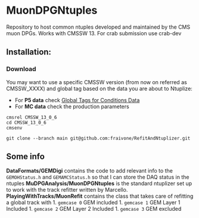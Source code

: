 # MuonDPGNtuples

Repository to host common ntuples developed and maintained by the CMS muon DPGs.
Works with CMSSW 13. For crab submission use crab-dev

## Installation:
### Download 
You may want to use a specific CMSSW  version (from now on referred as CMSSW_XXXX) and global tag based on the data you are about to Ntuplize:
- For **P5 data** check  [Global Tags for Conditions Data ](https://twiki.cern.ch/twiki/bin/view/CMSPublic/SWGuideFrontierConditions)
- For **MC data** check the production parameters

```
cmsrel CMSSW_13_0_6
cd CMSSW_13_0_6
cmsenv

git clone --branch main git@github.com:fraivone/RefitAndNtuplizer.git
```

## Some info
**DataFormats/GEMDigi** contains the code to add relevant info to the `GEMOHStatus.h` and `GEMAMCStatus.h` so that I can store the DAQ status in the ntuples
**MuDPGAnalysis/MuonDPGNtuples** is the standard ntuplizer set up to work with the track refitter written by Marcello.
**PlayingWithTracks/MuonRefit** contains the class that takes care of refitting a global track with
    1. `gemcase 0` GEM included
    1. `gemcase 1` GEM Layer 1 Included
    1. `gemcase 2` GEM Layer 2 Included 
    1. `gemcase 3` GEM excluded